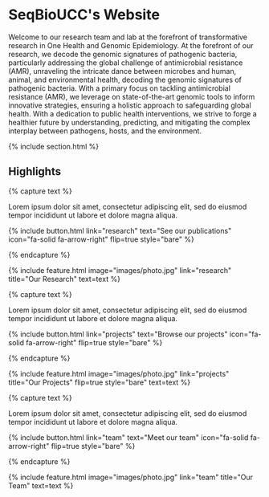 ---
---

# SeqBioUCC's Website

Welcome to our research team and lab at the forefront of transformative research in One Health and Genomic Epidemiology. At the forefront of our research, we decode the genomic signatures of pathogenic bacteria, particularly addressing the global challenge of antimicrobial resistance (AMR), unraveling the intricate dance between microbes and human, animal, and environmental health, decoding the genomic signatures of pathogenic bacteria. With a primary focus on tackling antimicrobial resistance (AMR), we leverage on state-of-the-art genomic tools to inform innovative strategies, ensuring a holistic approach to safeguarding global health. With a dedication to public health interventions, we strive to forge a healthier future by understanding, predicting, and mitigating the complex interplay between pathogens, hosts, and the environment.

{% include section.html %}

## Highlights

{% capture text %}

Lorem ipsum dolor sit amet, consectetur adipiscing elit, sed do eiusmod tempor incididunt ut labore et dolore magna aliqua.

{%
  include button.html
  link="research"
  text="See our publications"
  icon="fa-solid fa-arrow-right"
  flip=true
  style="bare"
%}

{% endcapture %}

{%
  include feature.html
  image="images/photo.jpg"
  link="research"
  title="Our Research"
  text=text
%}

{% capture text %}

Lorem ipsum dolor sit amet, consectetur adipiscing elit, sed do eiusmod tempor incididunt ut labore et dolore magna aliqua.

{%
  include button.html
  link="projects"
  text="Browse our projects"
  icon="fa-solid fa-arrow-right"
  flip=true
  style="bare"
%}

{% endcapture %}

{%
  include feature.html
  image="images/photo.jpg"
  link="projects"
  title="Our Projects"
  flip=true
  style="bare"
  text=text
%}

{% capture text %}

Lorem ipsum dolor sit amet, consectetur adipiscing elit, sed do eiusmod tempor incididunt ut labore et dolore magna aliqua.

{%
  include button.html
  link="team"
  text="Meet our team"
  icon="fa-solid fa-arrow-right"
  flip=true
  style="bare"
%}

{% endcapture %}

{%
  include feature.html
  image="images/photo.jpg"
  link="team"
  title="Our Team"
  text=text
%}
